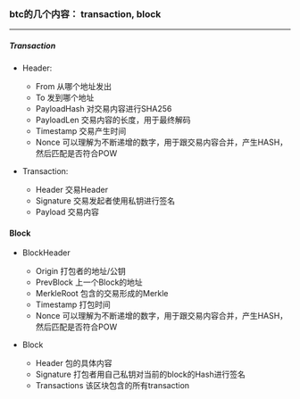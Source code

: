 ### btc的几个内容： transaction, block

***

##### Transaction

* Header: 
  * From        从哪个地址发出
  * To          发到哪个地址
  * PayloadHash 对交易内容进行SHA256
  * PayloadLen  交易内容的长度，用于最终解码
  * Timestamp   交易产生时间
  * Nonce       可以理解为不断递增的数字，用于跟交易内容合并，产生HASH，然后匹配是否符合POW

* Transaction:
  * Header      交易Header
  * Signature   交易发起者使用私钥进行签名
  * Payload     交易内容

#### Block

* BlockHeader
  * Origin      打包者的地址/公钥
  * PrevBlock   上一个Block的地址
  * MerkleRoot  包含的交易形成的Merkle
  * Timestamp   打包时间
  * Nonce       可以理解为不断递增的数字，用于跟交易内容合并，产生HASH，然后匹配是否符合POW

* Block
  * Header        包的具体内容
  * Signature     打包者用自己私钥对当前的block的Hash进行签名
  * Transactions  该区块包含的所有transaction 
